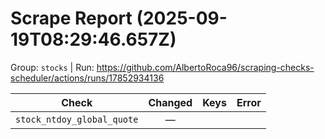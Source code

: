 # Scrape Report (2025-09-19T08:29:46.657Z)

Group: `stocks`  |  Run: https://github.com/AlbertoRoca96/scraping-checks-scheduler/actions/runs/17852934136

| Check | Changed | Keys | Error |
|---|:---:|:--|:--|
| `stock_ntdoy_global_quote` | — |  |  |
